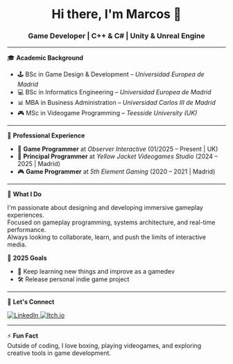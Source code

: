 <h1 align="center">Hi there, I'm Marcos 👋</h1>
<h3 align="center">Game Developer | C++ & C# | Unity & Unreal Engine</h3>

---

🎓 **Academic Background**

- 🕹️ BSc in Game Design & Development – *Universidad Europea de Madrid*
- 💻 BSc in Informatics Engineering – *Universidad Europea de Madrid*
- 📊 MBA in Business Administration – *Universidad Carlos III de Madrid*
- 🎮 MSc in Videogame Programming – *Teesside University (UK)*

---

💼 **Professional Experience**

- 🧠 **Game Programmer** at *Observer Interactive* (01/2025 – Present | UK)
- 🔧 **Principal Programmer** at *Yellow Jacket Videogames Studio* (2024 – 2025 | Madrid)
- 🎮 **Game Programmer** at *5th Element Gaming* (2020 – 2021 | Madrid)

---

🚀 **What I Do**

I'm passionate about designing and developing immersive gameplay experiences.  
Focused on gameplay programming, systems architecture, and real-time performance.  
Always looking to collaborate, learn, and push the limits of interactive media.

🌟 **2025 Goals**
- 🎯 Keep learning new things and improve as a gamedev
- 🛠️ Release personal indie game project

---

📡 **Let's Connect**
<p align="left">
  <a href="https://www.linkedin.com/in/somozadev/" target="_blank">
    <img src="https://img.shields.io/badge/LinkedIn-blue?style=for-the-badge&logo=linkedin&logoColor=white" alt="LinkedIn">
  </a>
  <a href="https://msomele.itch.io/" target="_blank">
    <img src="https://img.shields.io/badge/Itch.io-black?style=for-the-badge&logo=itch-io&logoColor=white" alt="Itch.io">
  </a>
</p>

---
<!--
🧰 **Tech Stack & Tools**

<p align="left">
  <img alt="Unity" width="30px" src="https://icon-library.com/images/unity-icon/unity-icon-1.jpg" />
  <img alt="Unreal Engine" width="30px" src="https://cdn2.unrealengine.com/ue-logotype-2023-vertical-white-1686x2048-bbfded26daa7.png" />
  <img alt="C#" width="30px" src="https://www.fixedbuffer.com/wp-content/uploads/2019/06/reflexion.png" />
  <img alt="C++" width="30px" src="https://cdn-icons-png.flaticon.com/512/6132/6132222.png" />
  <img alt="Python" width="30px" src="https://upload.wikimedia.org/wikipedia/commons/thumb/0/0a/Python.svg/768px-Python.svg.png" />
  <img alt="Lua" width="30px" src="https://upload.wikimedia.org/wikipedia/commons/thumb/c/cf/Lua-Logo.svg/600px-Lua-Logo.svg.png?20150107024942" />
  <img alt="Java" width="30px" src="https://cdn-icons-png.flaticon.com/512/5968/5968282.png" />
  <img alt="JavaScript" width="30px" src="https://upload.wikimedia.org/wikipedia/commons/thumb/6/6a/JavaScript-logo.png/960px-JavaScript-logo.png" />
  <img alt="React" width="30px" src="https://upload.wikimedia.org/wikipedia/commons/a/a7/React-icon.svg" />
  <img alt="Angular" width="30px" src="https://angular.dev/assets/images/press-kit/angular_icon_gradient.gif" />
  <img alt="MySQL" width="30px" src="https://raw.githubusercontent.com/github/explore/master/topics/mysql/mysql.png" />
  <img alt="MongoDB" width="30px" src="https://w7.pngwing.com/pngs/956/695/png-transparent-mongodb-original-wordmark-logo-icon-thumbnail.png" />
  <img alt="Git" width="30px" src="https://raw.githubusercontent.com/github/explore/master/topics/git/git.png" />
  <img alt="Perforce (P4V)" width="30px" src="https://prnewswire2-a.akamaihd.net/p/1893751/sp/189375100/thumbnail/entry_id/0_vp5hkfjc/def_height/2700/def_width/2700/version/100012/type/1" />
</p>

---
-->
⚡ **Fun Fact**  
Outside of coding, I love boxing, playing videogames, and exploring creative tools in game development.

